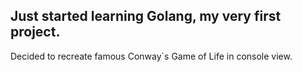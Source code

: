## Just started learning Golang, my very first project.  
Decided to recreate famous Conway`s Game of Life in console view.
